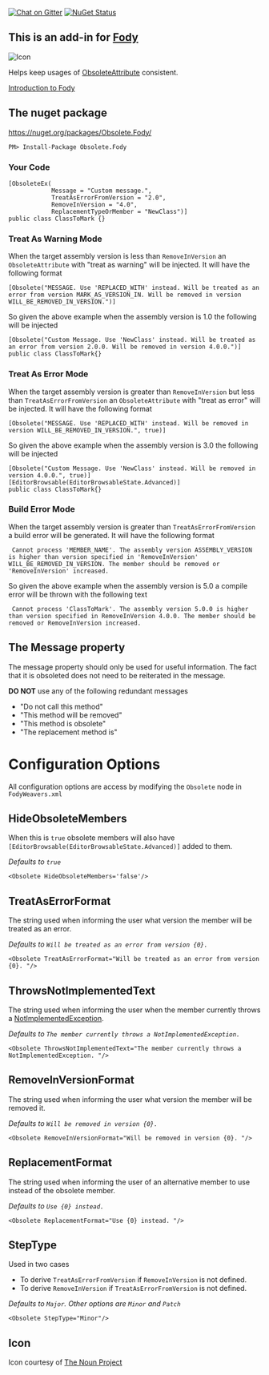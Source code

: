 [![Chat on Gitter](https://img.shields.io/gitter/room/fody/fody.svg?style=flat)](https://gitter.im/Fody/Fody)
[![NuGet Status](http://img.shields.io/nuget/v/Obsolete.Fody.svg?style=flat)](https://www.nuget.org/packages/Obsolete.Fody/)

## This is an add-in for [Fody](https://github.com/Fody/Fody/) 

![Icon](https://raw.github.com/Fody/Obsolete/master/Icons/package_icon.png)

Helps keep usages of [ObsoleteAttribute](http://msdn.microsoft.com/en-us/library/fwz0y5c2) consistent.

[Introduction to Fody](http://github.com/Fody/Fody/wiki/SampleUsage)


## The nuget package

https://nuget.org/packages/Obsolete.Fody/

    PM> Install-Package Obsolete.Fody


### Your Code

    [ObsoleteEx(
                Message = "Custom message.", 
                TreatAsErrorFromVersion = "2.0", 
                RemoveInVersion = "4.0", 
                ReplacementTypeOrMember = "NewClass")]
    public class ClassToMark {}


### Treat As Warning Mode

When the target assembly version is less than `RemoveInVersion` an `ObsoleteAttribute` with "treat as warning" will be injected. It will have the following format

    [Obsolete("MESSAGE. Use 'REPLACED_WITH' instead. Will be treated as an error from version MARK_AS_VERSION_IN. Will be removed in version WILL_BE_REMOVED_IN_VERSION.")]

So given the above example when the assembly version is 1.0 the following will be injected

    [Obsolete("Custom Message. Use 'NewClass' instead. Will be treated as an error from version 2.0.0. Will be removed in version 4.0.0.")]
    public class ClassToMark{}


### Treat As Error Mode

When the target assembly version is greater than `RemoveInVersion` but less than `TreatAsErrorFromVersion` an `ObsoleteAttribute` with "treat as error" will be injected. It will have the following format

    [Obsolete("MESSAGE. Use 'REPLACED_WITH' instead. Will be removed in version WILL_BE_REMOVED_IN_VERSION.", true)]

So given the above example when the assembly version is 3.0 the following will be injected

    [Obsolete("Custom Message. Use 'NewClass' instead. Will be removed in version 4.0.0.", true)]
    [EditorBrowsable(EditorBrowsableState.Advanced)]
    public class ClassToMark{}


### Build Error Mode

When the target assembly version is greater  than `TreatAsErrorFromVersion` a build error will be generated. It will have the following format

     Cannot process 'MEMBER_NAME'. The assembly version ASSEMBLY_VERSION is higher than version specified in 'RemoveInVersion' WILL_BE_REMOVED_IN_VERSION. The member should be removed or 'RemoveInVersion' increased.

So given the above example when the assembly version is 5.0 a compile error will be thrown with the following text

     Cannot process 'ClassToMark'. The assembly version 5.0.0 is higher than version specified in RemoveInVersion 4.0.0. The member should be removed or RemoveInVersion increased.


## The Message property 

The message property should only be used for useful information. The fact that it is obsoleted does not need to be reiterated in the message.

**DO NOT**  use any of the following redundant messages

 * "Do not call this method"
 * "This method will be removed"
 * "This method is obsolete"
 * "The replacement method is"


# Configuration Options

All configuration options are access by modifying the `Obsolete` node in `FodyWeavers.xml`


## HideObsoleteMembers

When this is `true` obsolete members will also have `[EditorBrowsable(EditorBrowsableState.Advanced)]` added to them.

*Defaults to `true`*

    <Obsolete HideObsoleteMembers='false'/>


## TreatAsErrorFormat

The string used when informing the user what version the member will be treated as an error.

*Defaults to `Will be treated as an error from version {0}. `*

    <Obsolete TreatAsErrorFormat="Will be treated as an error from version {0}. "/>


## ThrowsNotImplementedText

The string used when informing the user when the member currently throws a [NotImplementedException](https://msdn.microsoft.com/en-us/library/system.notimplementedexception.aspx).

*Defaults to `The member currently throws a NotImplementedException. `*

    <Obsolete ThrowsNotImplementedText="The member currently throws a NotImplementedException. "/>


## RemoveInVersionFormat

The string used when informing the user what version the member will be removed it.

*Defaults to `Will be removed in version {0}. `*

    <Obsolete RemoveInVersionFormat="Will be removed in version {0}. "/>


## ReplacementFormat

The string used when informing the user of an alternative member to use instead of the obsolete member.

*Defaults to `Use {0} instead. `*

    <Obsolete ReplacementFormat="Use {0} instead. "/>


## StepType

Used in two cases

 * To derive `TreatAsErrorFromVersion` if `RemoveInVersion` is not defined.
 * To derive `RemoveInVersion` if `TreatAsErrorFromVersion` is not defined.   

*Defaults to  `Major`. Other options are `Minor` and `Patch`*

    <Obsolete StepType="Minor"/>


## Icon

Icon courtesy of [The Noun Project](http://thenounproject.com)
